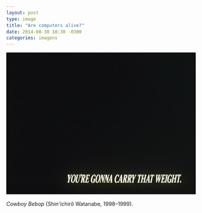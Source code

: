 ```yaml
---
layout: post
type: image
title: "Are computers alive?"
date: 2014-08-30 10:30 -0300
categories: imagens
---
```

![Quadro preto com a frase “You're gonna carry that weight” no rodapé. Do desenho “Cowboy Bebop”.](/assets/2014/tumblr_nb4tpx355C1qzoyz8o1_1280.jpg)

*Cowboy Bebop* (Shin'ichirô Watanabe, 1998–1999).